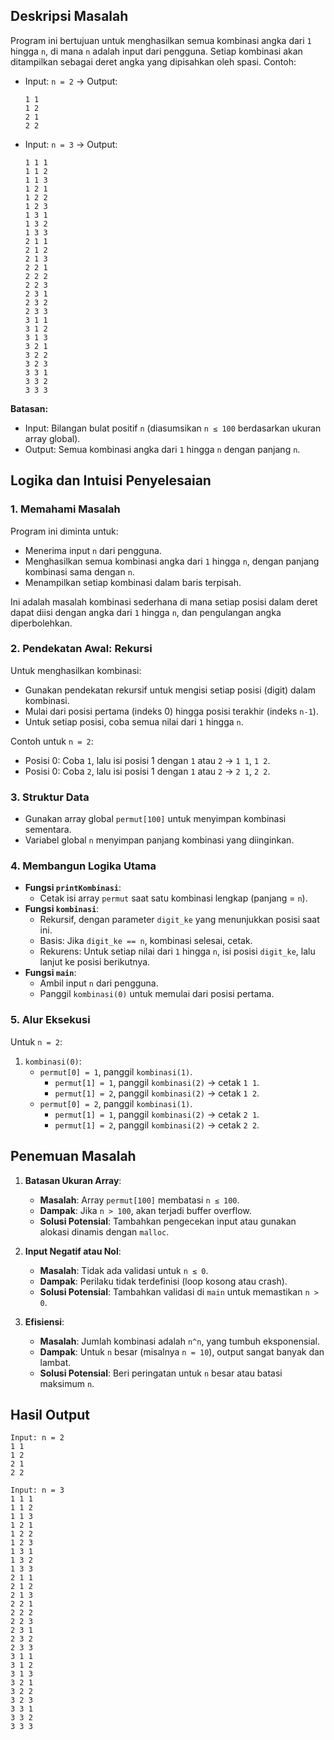 ## Deskripsi Masalah
Program ini bertujuan untuk menghasilkan semua kombinasi angka dari `1` hingga `n`, di mana `n` adalah input dari pengguna. Setiap kombinasi akan ditampilkan sebagai deret angka yang dipisahkan oleh spasi. Contoh:
- Input: `n = 2` → Output:  
  ```
  1 1
  1 2
  2 1
  2 2
  ```
- Input: `n = 3` → Output:  
  ```
  1 1 1
  1 1 2
  1 1 3
  1 2 1
  1 2 2
  1 2 3
  1 3 1
  1 3 2
  1 3 3
  2 1 1
  2 1 2
  2 1 3
  2 2 1
  2 2 2
  2 2 3
  2 3 1
  2 3 2
  2 3 3
  3 1 1
  3 1 2
  3 1 3
  3 2 1
  3 2 2
  3 2 3
  3 3 1
  3 3 2
  3 3 3
  ```

**Batasan:**
- Input: Bilangan bulat positif `n` (diasumsikan `n ≤ 100` berdasarkan ukuran array global).
- Output: Semua kombinasi angka dari `1` hingga `n` dengan panjang `n`.

## Logika dan Intuisi Penyelesaian

### 1. Memahami Masalah
Program ini diminta untuk:
- Menerima input `n` dari pengguna.
- Menghasilkan semua kombinasi angka dari `1` hingga `n`, dengan panjang kombinasi sama dengan `n`.
- Menampilkan setiap kombinasi dalam baris terpisah.

Ini adalah masalah kombinasi sederhana di mana setiap posisi dalam deret dapat diisi dengan angka dari `1` hingga `n`, dan pengulangan angka diperbolehkan.

### 2. Pendekatan Awal: Rekursi
Untuk menghasilkan kombinasi:
- Gunakan pendekatan rekursif untuk mengisi setiap posisi (digit) dalam kombinasi.
- Mulai dari posisi pertama (indeks 0) hingga posisi terakhir (indeks `n-1`).
- Untuk setiap posisi, coba semua nilai dari `1` hingga `n`.

Contoh untuk `n = 2`:
- Posisi 0: Coba `1`, lalu isi posisi 1 dengan `1` atau `2` → `1 1`, `1 2`.
- Posisi 0: Coba `2`, lalu isi posisi 1 dengan `1` atau `2` → `2 1`, `2 2`.

### 3. Struktur Data
- Gunakan array global `permut[100]` untuk menyimpan kombinasi sementara.
- Variabel global `n` menyimpan panjang kombinasi yang diinginkan.

### 4. Membangun Logika Utama
- **Fungsi `printKombinasi`**:
  - Cetak isi array `permut` saat satu kombinasi lengkap (panjang = `n`).
- **Fungsi `kombinasi`**:
  - Rekursif, dengan parameter `digit_ke` yang menunjukkan posisi saat ini.
  - Basis: Jika `digit_ke == n`, kombinasi selesai, cetak.
  - Rekurens: Untuk setiap nilai dari `1` hingga `n`, isi posisi `digit_ke`, lalu lanjut ke posisi berikutnya.
- **Fungsi `main`**:
  - Ambil input `n` dari pengguna.
  - Panggil `kombinasi(0)` untuk memulai dari posisi pertama.

### 5. Alur Eksekusi
Untuk `n = 2`:
1. `kombinasi(0)`:
   - `permut[0] = 1`, panggil `kombinasi(1)`.
     - `permut[1] = 1`, panggil `kombinasi(2)` → cetak `1 1`.
     - `permut[1] = 2`, panggil `kombinasi(2)` → cetak `1 2`.
   - `permut[0] = 2`, panggil `kombinasi(1)`.
     - `permut[1] = 1`, panggil `kombinasi(2)` → cetak `2 1`.
     - `permut[1] = 2`, panggil `kombinasi(2)` → cetak `2 2`.

## Penemuan Masalah

1. **Batasan Ukuran Array**:
   - **Masalah**: Array `permut[100]` membatasi `n ≤ 100`.
   - **Dampak**: Jika `n > 100`, akan terjadi buffer overflow.
   - **Solusi Potensial**: Tambahkan pengecekan input atau gunakan alokasi dinamis dengan `malloc`.

2. **Input Negatif atau Nol**:
   - **Masalah**: Tidak ada validasi untuk `n ≤ 0`.
   - **Dampak**: Perilaku tidak terdefinisi (loop kosong atau crash).
   - **Solusi Potensial**: Tambahkan validasi di `main` untuk memastikan `n > 0`.

3. **Efisiensi**:
   - **Masalah**: Jumlah kombinasi adalah `n^n`, yang tumbuh eksponensial.
   - **Dampak**: Untuk `n` besar (misalnya `n = 10`), output sangat banyak dan lambat.
   - **Solusi Potensial**: Beri peringatan untuk `n` besar atau batasi maksimum `n`.

## Hasil Output
```
Input: n = 2
1 1
1 2
2 1
2 2

Input: n = 3
1 1 1
1 1 2
1 1 3
1 2 1
1 2 2
1 2 3
1 3 1
1 3 2
1 3 3
2 1 1
2 1 2
2 1 3
2 2 1
2 2 2
2 2 3
2 3 1
2 3 2
2 3 3
3 1 1
3 1 2
3 1 3
3 2 1
3 2 2
3 2 3
3 3 1
3 3 2
3 3 3
```